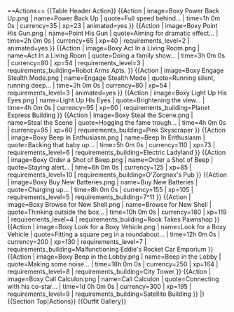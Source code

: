 ==Actions==
{{Table Header Action}}
{{Action
| image=Boxy Power Back Up.png
| name=Power Back Up
| quote=Full speed behind...
| time=1h 0m 0s
| currency=35
| xp=23
| animated=yes
}}
{{Action
| image=Boxy Point His Gun.png
| name=Point His Gun
| quote=Aiming for dramatic effect...
| time=2h 0m 0s
| currency=65
| xp=40
| requirements_level=2
| animated=yes
}}
{{Action
| image=Boxy Act In a Living Room.png
| name=Act In a Living Room
| quote=Doing a family show...
| time=3h 0m 0s
| currency=80
| xp=54
| requirements_level=3
| requirements_building=Robot Arms Apts.
}}
{{Action
| image=Boxy Engage Stealth Mode.png
| name=Engage Stealth Mode
| quote=Running silent, running deep...
| time=3h 0m 0s
| currency=80
| xp=54
| requirements_level=3
| animated=yes
}}
{{Action
| image=Boxy Light Up His Eyes.png
| name=Light Up His Eyes
| quote=Brightening the view...
| time=4h 0m 0s
| currency=95
| xp=60
| requirements_building=Planet Express Building
}}
{{Action
| image=Boxy Steal the Scene.png
| name=Steal the Scene
| quote=Hogging the fame trough...
| time=4h 0m 0s
| currency=95
| xp=60
| requirements_building=Pink Skyscraper
}}
{{Action
| image=Boxy Beep In Enthusiasm.png
| name=Beep In Enthusiasm
| quote=Backing that baby up...
| time=5h 0m 0s
| currency=110
| xp=73
| requirements_level=6
| requirements_building=Electric Ladyland
}}
{{Action
| image=Boxy Order a Shot of Beep.png
| name=Order a Shot of Beep
| quote=Staying alert...
| time=6h 0m 0s
| currency=125
| xp=85
| requirements_level=10
| requirements_building=O'Zorgnax's Pub
}}
{{Action
| image=Boxy Buy New Batteries.png
| name=Buy New Batteries
| quote=Charging up...
| time=8h 0m 0s
| currency=155
| xp=105
| requirements_level=5
| requirements_building=7^11
}}
{{Action
| image=Boxy Browse for New Shell.png
| name=Browse for New Shell
| quote=Thinking outside the box...
| time=10h 0m 0s
| currency=180
| xp=119
| requirements_level=4
| requirements_building=Rook Takes Pawnshop
}}
{{Action
| image=Boxy Look for a Boxy Vehicle.png
| name=Look for a Boxy Vehicle
| quote=Fitting a square peg in a roundabout...
| time=12h 0m 0s
| currency=200
| xp=130
| requirements_level=7
| requirements_building=Malfunctioning Eddie's Rocket Car Emporium
}}
{{Action
| image=Boxy Beep in the Lobby.png
| name=Beep in the Lobby
| quote=Making some noise...
| time=18h 0m 0s
| currency=250
| xp=164
| requirements_level=8
| requirements_building=City Tower
}}
{{Action
| image=Boxy Call Calculon.png
| name=Call Calculon
| quote=Connecting with his co-star...
| time=1d 0h 0m 0s
| currency=300
| xp=195
| requirements_level=9
| requirements_building=Satellite Building
}}
|}
{{Section Top|Actions}}
{{Outfit Gallery}}
